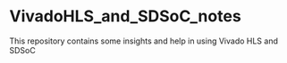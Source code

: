 # VivadoHLS_and_SDSoC_notes

This repository contains some insights and help in using Vivado HLS and SDSoC
